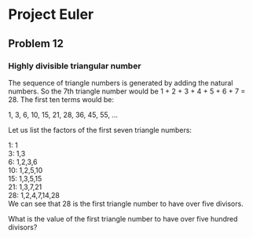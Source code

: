 # Project Euler
## Problem 12
### Highly divisible triangular number
The sequence of triangle numbers is generated by adding the natural numbers. So the 7th triangle number would be 1 + 2 + 3 + 4 + 5 + 6 + 7 = 28. The first ten terms would be:  
  
1, 3, 6, 10, 15, 21, 28, 36, 45, 55, ...  
  
Let us list the factors of the first seven triangle numbers:  
  
 1: 1  
 3: 1,3  
 6: 1,2,3,6  
10: 1,2,5,10  
15: 1,3,5,15  
21: 1,3,7,21  
28: 1,2,4,7,14,28  
We can see that 28 is the first triangle number to have over five divisors.  
  
What is the value of the first triangle number to have over five hundred divisors?  
